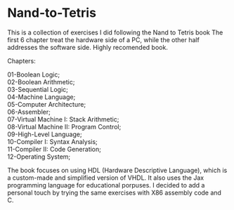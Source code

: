 # Nand-to-Tetris
This is a collection of exercises I did following the Nand to Tetris book
The first 6 chapter treat the hardware side of a PC, while the other half addresses the software side.
Highly recomended book. 

Chapters:

01-Boolean Logic;  
02-Boolean Arithmetic;  
03-Sequential Logic;  
04-Machine Language;  
05-Computer Architecture;  
06-Assembler;  
07-Virtual Machine I: Stack Arithmetic;  
08-Virtual Machine II: Program Control;  
09-High-Level Language;  
10-Compiler I: Syntax Analysis;  
11-Compiler II: Code Generation;  
12-Operating System;  

The book focuses on using HDL (Hardware Descriptive Language), which is a custom-made and simplified version of VHDL. It also uses the Jax programming language for educational porpuses.
I decided to add a personal touch by trying the same exercises with X86 assembly code and C.  
